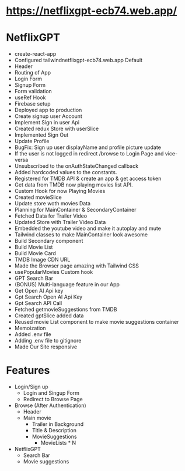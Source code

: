 # https://netflixgpt-ecb74.web.app/



# NetflixGPT
 - create-react-app
 - Configured tailwindnetflixgpt-ecb74.web.app
Default
 - Header
 - Routing of App
 - Login Form
 - Signup Form
 - Form validation
 - useRef Hook
 - Firebase setup
 - Deployed app to production
 - Create signup user Account
 - Implement Sign in user Api
 - Created redux Store with userSlice
 - Implemented Sign Out
 - Update Profile
 - BugFix: Sign up user displayName and profile picture update
 - If the user is not logged in redirect /browse to Login Page and vice-versa
 - Unsubscribed to the onAuthStateChanged callback
 - Added hardcoded values to the constants.
 - Registered for TMDB API & create an app & get access token
 - Get data from TMDB now playing movies list API.
 - Custom Hook for now Playing Movies
 - Created movieSlice
 - Update store woth movies Data
 - Planning for MainContainer & SecondaryContainer
 - Fetched Data for Trailer Video
 - Updated Store with Trailer Video Data
 - Embedded the youtube video and make it autoplay and mute
 - Tailwind classes to make MainContainer look awesome
 - Build Secondary component
 - Build Movie List
 - Build Movie Card
 - TMDB Image CDN URL
 - Made the Browser page amazing with Tailwind CSS 
 - usePopularMovies Custom hook
 - GPT Search Bar
 - (BONUS) Multi-language feature in our App
 - Get Open AI Api key
 - Gpt Search Open AI Api Key
 - Gpt Search API Call
 - Fetched getmovieSuggestions from TMDB
 - Created gptSlice added data
 - Reused movie List component to make movie suggestions container
 - Memoization
 - Added .env file
 - Adding .env file to gitignore
 - Made Our Site responsive
# Features
- Login/Sign up
    - Login and Singup Form
    - Redirect to Browse Page
- Browse (After Authentication)
    - Header
    - Main movie
      - Trailer in Background
      - Title & Description
      - MovieSuggestions
         - MovieLists * N
- NetflixGPT
    - Search Bar
    - Movie suggestions      